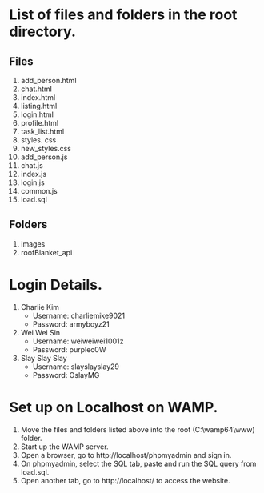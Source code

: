 # List of files and folders in the root directory. 

## Files
1. add_person.html
2. chat.html
3. index.html
4. listing.html
5. login.html
6. profile.html
7. task_list.html
8. styles. css
9. new_styles.css
10. add_person.js
11. chat.js
12. index.js
13. login.js
14. common.js
15. load.sql

## Folders
1. images
2. roofBlanket_api


# Login Details. 
1. Charlie Kim
   - Username: charliemike9021
   - Password: armyboyz21
2. Wei Wei Sin
   - Username: weiweiwei1001z
   - Password: purplec0W
3. Slay Slay Slay
   - Username: slayslayslay29
   - Password: OslayMG


# Set up on Localhost on WAMP. 
1. Move the files and folders listed above into the root (C:\wamp64\www) folder. 
2. Start up the WAMP server. 
3. Open a browser, go to http://localhost/phpmyadmin and sign in.
4. On phpmyadmin, select the SQL tab, paste and run the SQL query from load.sql.
5. Open another tab, go to http://localhost/ to access the website. 
